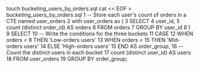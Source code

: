 
touch bucketing_users_by_orders.sql
cat << EOF > bucketing_users_by_orders.sql
1 -- Store each user's count of orders in a CTE named user_orders
2 with user_orders as (
3     SELECT 
4         user_id,
5         count (distinct order_id) AS orders
6     FROM orders
7     GROUP BY user_id
8 )
9 SELECT
10     -- Write the conditions for the three buckets
11     CASE
12     WHEN orders < 8 THEN 'Low-orders users' 
13     WHEN orders < 15 THEN 'Mid-orders users'
14     ELSE 'High-orders users'
15     END AS order_group,
16     -- Count the distinct users in each bucket
17     count (distinct user_id) AS users
18 FROM user_orders
19 GROUP BY order_group;
